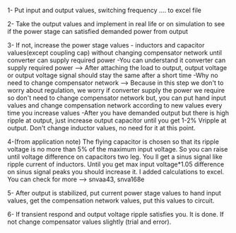 1- Put input and output values, switching frequency .... to excel file

2- Take the output values and implement in real life or on simulation to see if the power stage can satisfied demanded power from output

3- If not, increase the power stage values - inductors and capacitor values(except coupling cap) without changing compensator network until converter can 
   supply required power
	-You can understand it converter can supply required power --> After attaching the load to output, output voltage or output voltage signal should 
	stay the same after a short time
	-Why no need to change compensator network --> Because in this step we don't to worry about regulation, we worry if converter supply the power we 
	require so don't need to change compensator network but, you can put hand input values and change compensation network according to new values 
	every time you increase values
	-After you have demanded output but there is high ripple at output, just increase output capacitor until you get 1-2% Vripple at output.
	Don't change inductor values, no need for it at this point.

4-(from application note) The flying capacitor is chosen so that its ripple voltage is no more than 5% of the maximum input voltage.
  So you can raise until voltage difference on capacitors two leg. You ll get a sinus signal like ripple current of inductors. Until you get 
  max input voltage*1.05 difference on sinus signal peaks you should increase it. I added calculations to excel. You can check for more --> snvaa43, snva168e

5- After output is stabilized, put current power stage values to hand input values, get the compensation network values, put this values to circuit.

6- If transient respond and output voltage ripple satisfies you. It is done. If not change compensator values slightly (trial and error).
